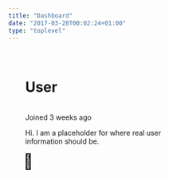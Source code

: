 ```yaml
---
title: "Dashboard"
date: "2017-03-28T00:02:24+01:00"
type: "toplevel"
---
```

<script src="https://cdn.jsdelivr.net/npm/jdenticon@2.1.0" async></script>
<div id="AboutMe" class="element" style="padding:20px;">
	<canvas width="300" height="300" class="thumbnail" style="background-color:white; display:inline-block" data-jdenticon-value="user127"></canvas>
	<div id="info" style="margin-left:10px; display:inline-block; vertical-align:top; width:300px">
		<h1 style="color:var(--color3)">User</h1></br>
		<span>Joined 3 weeks ago</span></br>
		<p>Hi. I am a placeholder for where real user information should be.</p>
	</div>
	<div id="Badges" style="margin-left:10px; display:inline-block; vertical-align:top; width:300px">
	<span style="font-size:30px" data-toggle="tooltip" title="Flagship Member: This user was one of the first 100 users on this website">🚢</span>
	</div>
</div>